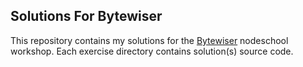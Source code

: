 ## Solutions For Bytewiser

This repository contains my solutions for the [Bytewiser](https://github.com/maxogden/bytewiser) nodeschool workshop.
Each exercise directory contains solution(s) source code.

